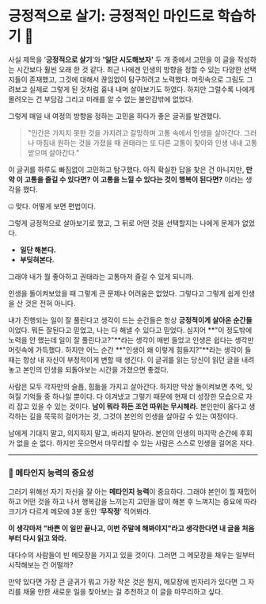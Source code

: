# **긍정적으로 살기: 긍정적인 마인드로 학습하기 🌟**

사실 제목을 ’**긍정적으로 살기**'와 **'일단 시도해보자'** 두 개 중에서 고민을 이 글을 작성하는 시간보다 훨씬 오래 한 것 같다. 최근 나에겐 인생의 방향을 정할 수 있는 다양한 선택지들이 존재했고, 그것에 대해서 끊임없이 탐구하려고 노력했다. 머릿속으로 그림도 그려보고 실제로 그렇게 된 것처럼 흉내 내며 살아보기도 하였다. 하지만 그럴수록 나에게 몰려오는 건 부담감 그리고 미래를 알 수 없는 불안감밖에 없었다.

그렇게 매일 내 여정의 방향을 정하는 고민을 하다가 좋은 글귀를 발견했다.

> "인간은 가지지 못한 것을 가지려고 갈망하며 고통 속에서 인생을 살아간다. 그러나 마침내 원하는 것을 가졌을 때 권태라는 또 다른 고통이 찾아와 인생 내내 고통받으며 살아간다."
> 

이 글귀를 하루도 빠짐없이 고민하고 탐구했다. 아직 확실한 답을 찾은 건 아니지만, **만약 이 고통을 즐길 수 있다면?** **이 고통을 느낄 수 있다는 것이 행복이 된다면?** 이라는 생각을 했다.

<aside>
🤐 맞다. 어떻게 보면 편법이다.

</aside>

그렇게 긍정적으로 살아보기로 했고, 그 뒤로 어떤 것을 선택할지는 나에게 문제가 없었다.

- **일단 해본다.**
- **부딪혀본다.**

그래야 내가 뭘 좋아하고 권태라는 고통마저 즐길 수 있게 되니까.

인생을 돌이켜보았을 때 그렇게 큰 문제나 어려움은 없었다. 그렇다고 그렇게 쉽게 인생을 산 것은 전혀 아니다.

내가 진행되는 일이 잘 풀린다고 생각이 드는 순간들은 항상 **긍정적이게 살아온 순간들**이었다. 뭐든 잘된다고 믿었고, 나는 다 해낼 수 있다고 믿었다. 심지어 **"이 정도밖에 노력을 안 했는데 일이 잘 풀린다고?"**라는 생각이 매번 들었고 인생은 쉽다는 생각만 머릿속에 가득했다. 하지만 어느 순간 **"인생이 왜 이렇게 힘들지?"**라는 생각이 들 때는 항상 내 자신이 부정적이게 변할 때 생긴다. 이 글귀를 읽는 당신이 읽던 글을 내려놓고 본인의 인생을 되돌아보는 시간을 가졌으면 좋겠다.

사람은 모두 각자만의 슬픔, 힘듦을 가지고 살아간다. 하지만 막상 돌이켜보면 추억, 잊혀질 기억들 중 하나일 뿐이다. 다 이겨냈고 그렇기 때문에 현재 더 성장한 모습으로 자리 잡고 있을 수 있는 것이다. **남이 뭐라 하든 조언 따위는 무시해라.** 본인만이 옳다고 생각하는 길을 묵묵히 걸어가는 것, 그것이 본인의 인생을 살아갈 수 있는 여정이다.

남에게 기대지 말고, 의지하지 말고, 바라지 말아라. 본인의 인생의 마지막 순간에 후회가 없을 순 없다. 하지만 웃으면서 마무리할 수 있는 사람은 스스로 인생을 걸어온 자다.

---

### **🎯 메타인지 능력의 중요성**

그러기 위해선 자기 자신을 잘 아는 **메타인지 능력**이 중요하다. 그래야 본인이 뭘 재밌어하고 어떤 것을 하고 나서 행복감을 느끼는지 고민을 많이 해본 후 느껴지는 중요에 따라 크기가 다르게 메모에 3분 동안 ‘**무작정**’ 적어봐라.

**이 생각마저 "바쁜 이 일만 끝나고, 이번 주말에 해봐야지"라고 생각한다면 내 글을 처음부터 다시 읽고 와라.**

대다수의 사람들이 빈 메모장을 가지고 있을 것이다. 그러면 그 메모장을 채우는 일부터 시작해보는 건 어떨까?

만약 있다면 가장 큰 글귀가 뭐고 가장 작은 것은 뭔지, 메모장에 빈자리가 있다면 그 자리를 채울 만한 새로운 일을 찾아보는 걸 추천하고 이 글을 마무리하고 싶다.
